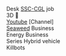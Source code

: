 Desk [SSC-CGL](./Strategy.md) job    
3D 🔫   
[Youtube](./YT_creativity.md) [Channel]   
[Seaweed](./SeaWeed.md) Business   
Energy Business   
Series Hybrid vehicle   
Killbots